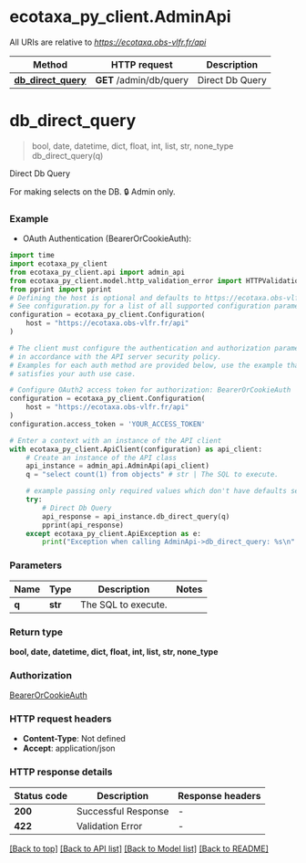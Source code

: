 # ecotaxa_py_client.AdminApi

All URIs are relative to *https://ecotaxa.obs-vlfr.fr/api*

| Method                                             | HTTP request            | Description     |
| -------------------------------------------------- | ----------------------- | --------------- |
| [**db_direct_query**](AdminApi.md#db_direct_query) | **GET** /admin/db/query | Direct Db Query |


# **db_direct_query**
> bool, date, datetime, dict, float, int, list, str, none_type db_direct_query(q)

Direct Db Query

For making selects on the DB. 🔒 Admin only.

### Example

* OAuth Authentication (BearerOrCookieAuth):

```python
import time
import ecotaxa_py_client
from ecotaxa_py_client.api import admin_api
from ecotaxa_py_client.model.http_validation_error import HTTPValidationError
from pprint import pprint
# Defining the host is optional and defaults to https://ecotaxa.obs-vlfr.fr/api
# See configuration.py for a list of all supported configuration parameters.
configuration = ecotaxa_py_client.Configuration(
    host = "https://ecotaxa.obs-vlfr.fr/api"
)

# The client must configure the authentication and authorization parameters
# in accordance with the API server security policy.
# Examples for each auth method are provided below, use the example that
# satisfies your auth use case.

# Configure OAuth2 access token for authorization: BearerOrCookieAuth
configuration = ecotaxa_py_client.Configuration(
    host = "https://ecotaxa.obs-vlfr.fr/api"
)
configuration.access_token = 'YOUR_ACCESS_TOKEN'

# Enter a context with an instance of the API client
with ecotaxa_py_client.ApiClient(configuration) as api_client:
    # Create an instance of the API class
    api_instance = admin_api.AdminApi(api_client)
    q = "select count(1) from objects" # str | The SQL to execute.

    # example passing only required values which don't have defaults set
    try:
        # Direct Db Query
        api_response = api_instance.db_direct_query(q)
        pprint(api_response)
    except ecotaxa_py_client.ApiException as e:
        print("Exception when calling AdminApi->db_direct_query: %s\n" % e)
```


### Parameters

| Name  | Type    | Description         | Notes |
| ----- | ------- | ------------------- | ----- |
| **q** | **str** | The SQL to execute. |

### Return type

**bool, date, datetime, dict, float, int, list, str, none_type**

### Authorization

[BearerOrCookieAuth](../README.md#BearerOrCookieAuth)

### HTTP request headers

 - **Content-Type**: Not defined
 - **Accept**: application/json


### HTTP response details

| Status code | Description         | Response headers |
| ----------- | ------------------- | ---------------- |
| **200**     | Successful Response | -                |
| **422**     | Validation Error    | -                |

[[Back to top]](#) [[Back to API list]](../README.md#documentation-for-api-endpoints) [[Back to Model list]](../README.md#documentation-for-models) [[Back to README]](../README.md)

